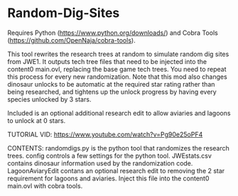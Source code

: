 # Random-Dig-Sites
 Requires Python (https://www.python.org/downloads/) and Cobra Tools (https://github.com/OpenNaja/cobra-tools).

This tool rewrites the research trees at random to simulate random dig sites from JWE1. It outputs tech tree files that need to be injected into the content0 main.ovl, replacing the base game tech trees. You need to repeat this process for every new randomization. 
Note that this mod also changes dinosaur unlocks to be automatic at the required star rating rather than being researched, and tightens up the unlock progress by having every species unlocked by 3 stars.

Included is an optional additional research edit to allow aviaries and lagoons to unlock at 0 stars.

TUTORIAL VID: https://www.youtube.com/watch?v=Pg90e25oPF4

CONTENTS:
randomdigs.py is the python tool that randomizes the research trees.
config controls a few settings for the python tool.
JWEstats.csv contains dinosaur information used by the randomization code.
LagoonAviaryEdit contans an optional research edit to removing the 2 star requirement for lagoons and aviaries. Inject this file into the content0 main.ovl with cobra tools.
